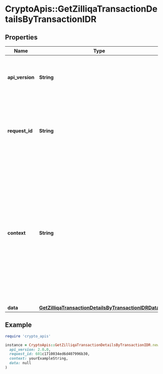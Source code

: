 # CryptoApis::GetZilliqaTransactionDetailsByTransactionIDR

## Properties

| Name | Type | Description | Notes |
| ---- | ---- | ----------- | ----- |
| **api_version** | **String** | Specifies the version of the API that incorporates this endpoint. |  |
| **request_id** | **String** | Defines the ID of the request. The &#x60;requestId&#x60; is generated by Crypto APIs and it&#39;s unique for every request. |  |
| **context** | **String** | In batch situations the user can use the context to correlate responses with requests. This property is present regardless of whether the response was successful or returned as an error. &#x60;context&#x60; is specified by the user. | [optional] |
| **data** | [**GetZilliqaTransactionDetailsByTransactionIDRData**](GetZilliqaTransactionDetailsByTransactionIDRData.md) |  |  |

## Example

```ruby
require 'crypto_apis'

instance = CryptoApis::GetZilliqaTransactionDetailsByTransactionIDR.new(
  api_version: 2.0.0,
  request_id: 601c1710034ed6d407996b30,
  context: yourExampleString,
  data: null
)
```

